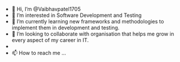 - 👋 Hi, I’m @Vaibhavpatel1705
- 👀 I’m interested in Software Development and Testing
- 🌱 I’m currently learning new frameworks and methodologies to implement them in development and testing.
- 💞️ I’m looking to collaborate with organisation that helps me grow in every aspect of my career in IT.
- 
- 📫 How to reach me ...

<!---
Vaibhavpatel1705/Vaibhavpatel1705 is a ✨ special ✨ repository because its `README.md` (this file) appears on your GitHub profile.
You can click the Preview link to take a look at your changes.
--->
